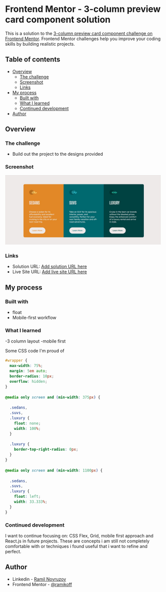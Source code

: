 # Frontend Mentor - 3-column preview card component solution

This is a solution to the [3-column preview card component challenge on Frontend Mentor](https://www.frontendmentor.io/challenges/3column-preview-card-component-pH92eAR2-). Frontend Mentor challenges help you improve your coding skills by building realistic projects.

## Table of contents

- [Overview](#overview)
  - [The challenge](#the-challenge)
  - [Screenshot](#screenshot)
  - [Links](#links)
- [My process](#my-process)
  - [Built with](#built-with)
  - [What I learned](#what-i-learned)
  - [Continued development](#continued-development)
- [Author](#author)


## Overview

### The challenge

- Build out the project to the designs provided

### Screenshot

![](./screenshot.jpg)



### Links

- Solution URL: [Add solution URL here](https://your-solution-url.com)
- Live Site URL: [Add live site URL here](https://your-live-site-url.com)

## My process

### Built with

- float
- Mobile-first workflow




### What I learned

-3 column layout
-mobile first


Some CSS code I'm proud of

```css
#wrapper {
  max-width: 75%;
  margin: 5em auto;
  border-radius: 10px;
  overflow: hidden;
}

@media only screen and (min-width: 375px) {

  .sedans,
  .suvs,
  .luxury {
    float: none;
    width: 100%;
  }

  .luxury {
    border-top-right-radius: 0px;
  }
}

@media only screen and (min-width: 1100px) {

  .sedans,
  .suvs,
  .luxury {
    float: left;
    width: 33.333%;
  }
}

```


### Continued development

I want to continue focusing on: CSS Flex, Grid, mobile first approach and React.js in future projects. These are concepts i am still not completely comfortable with or techniques i found useful that i want to refine and perfect.



## Author

- Linkedin - [Ramil Novruzov](https://www.linkedin.com/in/ramilnovruzov/)
- Frontend Mentor - [@ramikoff](https://www.frontendmentor.io/profile/ramikoff)
